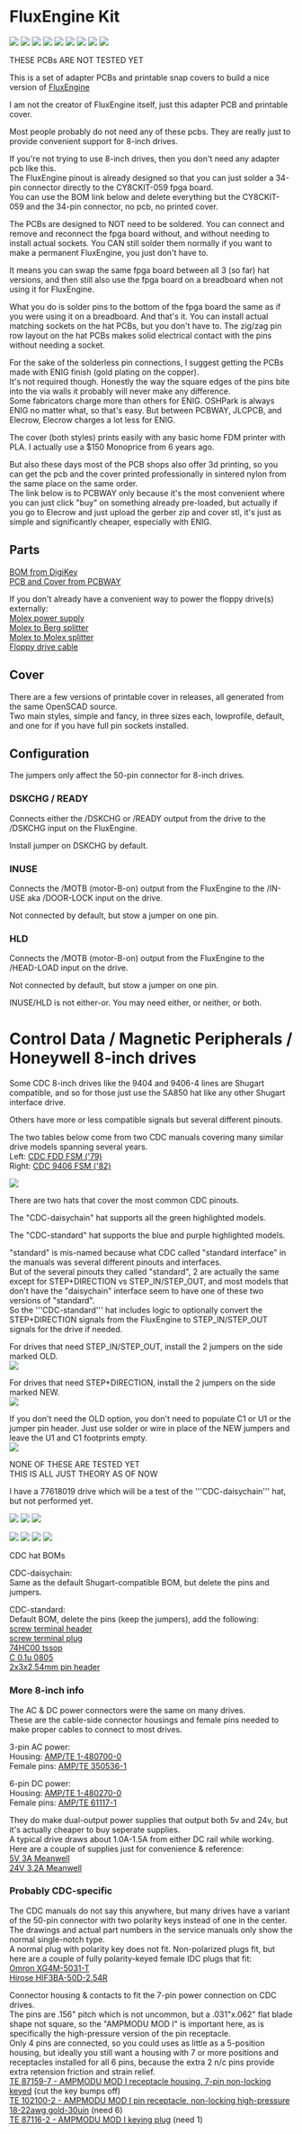 # FluxEngine Kit

![](PCB/out/FluxEngine_Hat.jpg)
![](PCB/out/FluxEngine_Hat.2.jpg)
![](PCB/out/FluxEngine_Hat.3.jpg)
![](PCB/out/FluxEngine_Hat.4.jpg)
![](PCB/out/FluxEngine_Hat.5.jpg)
![](PCB/out/FluxEngine_Hat.6.jpg)
![](PCB/out/FluxEngine_Hat.top.jpg)
![](PCB/out/FluxEngine_Hat.bottom.jpg)
![](PCB/out/FluxEngine_Hat.svg)

THESE PCBs ARE NOT TESTED YET

This is a set of adapter PCBs and printable snap covers to build a nice version of [FluxEngine](http://cowlark.com/fluxengine/)

I am not the creator of FluxEngine itself, just this adapter PCB and printable cover.

Most people probably do not need any of these pcbs. They are really just to provide convenient support for 8-inch drives.

If you're not trying to use 8-inch drives, then you don't need any adapter pcb like this.  
The FluxEngine pinout is already designed so that you can just solder a 34-pin connector directly to the CY8CKIT-059 fpga board.  
You can use the BOM link below and delete everything but the CY8CKIT-059 and the 34-pin connector, no pcb, no printed cover.

The PCBs are designed to NOT need to be soldered. You can connect and remove and reconnect the fpga board without, and without needing to install actual sockets.
You CAN still solder them normally if you want to make a permanent FluxEngine, you just don't have to.

It means you can swap the same fpga board between all 3 (so far) hat versions, and then still also use the fpga board on a breadboard when not using it for FluxEngine.

What you do is solder pins to the bottom of the fpga board the same as if you were using it on a breadboard. And that's it. You can install actual matching sockets on the hat PCBs, but you don't have to. The zig/zag pin row layout on the hat PCBs makes solid electrical contact with the pins without needing a socket.

For the sake of the solderless pin connections, I suggest getting the PCBs made with ENIG finish (gold plating on the copper).  
It's not required though. Honestly the way the square edges of the pins bite into the via walls it probably will never make any difference.  
Some fabricators charge more than others for ENIG. OSHPark is always ENIG no matter what, so that's easy. But between PCBWAY, JLCPCB, and Elecrow, Elecrow charges a lot less for ENIG.

The cover (both styles) prints easily with any basic home FDM printer with PLA. I actually use a $150 Monoprice from 6 years ago.  

But also these days most of the PCB shops also offer 3d printing, so you can get the pcb and the cover printed professionally in sintered nylon from the same place on the same order.  
The link below is to PCBWAY only because it's the most convenient where you can just click "buy" on something already pre-loaded, but actually if you go to Elecrow and just upload the gerber zip and cover stl, it's just as simple and significantly cheaper, especially with ENIG.

## Parts
[BOM from DigiKey](https://www.digikey.com/short/q5zh79n9)  
[PCB and Cover from PCBWAY](https://www.pcbway.com/project/shareproject/FluxEngine_Hat_e3000eb5.html)

If you don't already have a convenient way to power the floppy drive(s) externally:  
[Molex power supply](https://amazon.com/dp/B000MGG6SC)  
[Molex to Berg splitter](https://amazon.com/dp/B0002J1KW6)  
[Molex to Molex splitter](https://amazon.com/dp/B00007JO36)  
[Floppy drive cable](https://amazon.com/dp/B07KDJTMGP)  

## Cover

There are a few versions of printable cover in releases, all generated from the same OpenSCAD source.  
Two main styles, simple and fancy, in three sizes each, lowprofile, default, and one for if you have full pin sockets installed.  

## Configuration

The jumpers only affect the 50-pin connector for 8-inch drives.  

### DSKCHG / READY
Connects either the /DSKCHG or /READY output from the drive to the /DSKCHG input on the FluxEngine.  

Install jumper on DSKCHG by default.

### INUSE
Connects the /MOTB (motor-B-on) output from the FluxEngine to the /IN-USE aka /DOOR-LOCK input on the drive.

Not connected by default, but stow a jumper on one pin.

### HLD
Connects the /MOTB (motor-B-on) output from the FluxEngine to the /HEAD-LOAD input on the drive.

Not connected by default, but stow a jumper on one pin.

INUSE/HLD is not either-or. You may need either, or neither, or both.

# Control Data / Magnetic Peripherals / Honeywell 8-inch drives

Some CDC 8-inch drives like the 9404 and 9406-4 lines are Shugart compatible, and so for those just use the SA850 hat like any other Shugart interface drive.

Others have more or less compatible signals but several different pinouts.

The two tables below come from two CDC manuals covering many similar drive models spanning several years.  
Left: [CDC FDD FSM ('79)](PCB/datasheets/CDC_77834769_Y__FDD_FSM.pdf)  
Right: [CDC 9406 FSM ('82)](PCB/datasheets/CDC_77614903_AM__9406_FSM.pdf)  

![](PCB/datasheets/CDC_FDD_pinouts.png)

There are two hats that cover the most common CDC pinouts.

The "CDC-daisychain" hat supports all the green highlighted models.

The "CDC-standard" hat supports the blue and purple highlighted models.

"standard" is mis-named because what CDC called "standard interface" in the manuals was several different pinouts and interfaces.  
But of the several pinouts they called "standard", 2 are actually the same except for STEP+DIRECTION vs STEP_IN/STEP_OUT, and most models that don't have the "daisychain" interface seem to have one of these two versions of "standard".  
So the '''CDC-standard''' hat includes logic to optionally convert the STEP+DIRECTION signals from the FluxEngine to STEP_IN/STEP_OUT signals for the drive if needed.

For drives that need STEP_IN/STEP_OUT, install the 2 jumpers on the side marked OLD.  
![](PCB/out/FluxEngine_Hat_CDC-standard.old.jpg)

For drives that need STEP+DIRECTION, install the 2 jumpers on the side marked NEW.  
![](PCB/out/FluxEngine_Hat_CDC-standard.new.jpg)

If you don't need the OLD option, you don't need to populate C1 or U1 or the jumper pin header. Just use solder or wire in place of the NEW jumpers and leave the U1 and C1 footprints empty.  
![](PCB/out/FluxEngine_Hat_CDC-standard.new-only.jpg)


NONE OF THESE ARE TESTED YET  
THIS IS ALL JUST THEORY AS OF NOW

I have a 77618019 drive which will be a test of the '''CDC-daisychain''' hat, but not performed yet.

![](PCB/out/FluxEngine_Hat_CDC-daisychain.svg)
![](PCB/out/FluxEngine_Hat_CDC-daisychain.top.jpg)
![](PCB/out/FluxEngine_Hat_CDC-daisychain.bottom.jpg)

![](PCB/out/FluxEngine_Hat_CDC-standard.svg)
![](PCB/out/FluxEngine_Hat_CDC-standard.jpg)
![](PCB/out/FluxEngine_Hat_CDC-standard.top.jpg)
![](PCB/out/FluxEngine_Hat_CDC-standard.bottom.jpg)

CDC hat BOMs

CDC-daisychain:  
Same as the default Shugart-compatible BOM, but delete the pins and jumpers.  

CDC-standard:  
Default BOM, delete the pins (keep the jumpers), add the following:  
[screw terminal header](https://www.digikey.com/en/products/detail/phoenix-contact/5452094/5186805)  
[screw terminal plug](https://www.digikey.com/en/products/detail/phoenix-contact/5452178/5187210)  
[74HC00 tssop](https://www.digikey.com/en/products/detail/texas-instruments/SN74HC00PWR/377066)  
[C 0.1u 0805](https://www.digikey.com/en/products/detail/kyocera-avx/KGM21NR71E104KT/1116281)  
[2x3x2.54mm pin header](https://www.digikey.com/en/products/detail/adam-tech/PH2-06-UA/9830396)  

### More 8-inch info

The AC & DC power connectors were the same on many drives.  
These are the cable-side connector housings and female pins needed to make proper cables to connect to most drives.

3-pin AC power:  
Housing: [AMP/TE 1-480700-0](https://www.digikey.com/en/products/detail/te-connectivity-amp-connectors/1-480700-0/29339)  
Female pins: [AMP/TE 350536-1](https://www.digikey.com/en/products/detail/te-connectivity-amp-connectors/350536-1/287712)

6-pin DC power:  
Housing: [AMP/TE 1-480270-0](https://www.digikey.com/en/products/detail/te-connectivity-amp-connectors/1-480270-0/15668)  
Female pins: [AMP/TE 61117-1](https://www.digikey.com/en/products/detail/te-connectivity-amp-connectors/61117-1/290254)

They do make dual-output power supplies that output both 5v and 24v, but it's actually cheaper to buy seperate supplies.  
A typical drive draws about 1.0A-1.5A from either DC rail while working.  
Here are a couple of supplies just for convenience & reference:  
[5V 3A Meanwell](https://www.digikey.com/en/products/detail/mean-well-usa-inc/RS-15-5/7706168)  
[24V 3.2A Meanwell](https://www.digikey.com/en/products/detail/mean-well-usa-inc/RS-15-5/7706168)

### Probably CDC-specific

The CDC manuals do not say this anywhere, but many drives have a variant of the 50-pin connector with two polarity keys instead of one in the center. The drawings and actual part numbers in the service manuals only show the normal single-notch type.  
A normal plug with polarity key does not fit. Non-polarized plugs fit, but here are a couple of fully polarity-keyed female IDC plugs that fit:  
[Omron XG4M-5031-T](https://www.digikey.com/en/products/detail/omron-electronics-inc-emc-div/XG4M-5031-T/1829402)  
[Hirose HIF3BA-50D-2.54R](https://www.digikey.com/en/products/detail/hirose-electric-co-ltd/HIF3BA-50D-2-54R-63/12758574)

Connector housing & contacts to fit the 7-pin power connection on CDC drives.  
The pins are .156" pitch which is not uncommon, but a .031"x.062" flat blade shape not square, so the "AMPMODU MOD I" is important here, as is specifically the high-pressure version of the pin receptacle.  
Only 4 pins are connected, so you could uses as little as a 5-position housing, but ideally you still want a housing with 7 or more positions and receptacles installed for all 6 pins, because the extra 2 n/c pins provide extra retension friction and strain relief.  
[TE 87159-7 - AMPMODU MOD I receptacle housing, 7-pin non-locking keyed](https://mou.sr/4bhcBrf) (cut the key bumps off)  
[TE 102100-2 - AMPMODU MOD I pin receptacle, non-locking high-pressure 18-22awg gold-30uin](https://mou.sr/44tt5K6) (need 6)  
[TE 87116-2 - AMPMODU MOD I keying plug](https://us.rs-online.com/product/te-connectivity/87116-2/70287356/) (need 1)  
